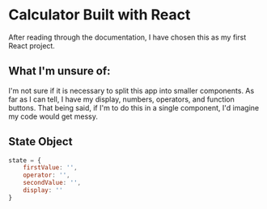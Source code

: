 # Calculator Built with React

After reading through the documentation, I have chosen this as my first React project. 

## What I'm unsure of:
I'm not sure if it is necessary to split this app into smaller components. As far as I can tell, I have my display, numbers, operators, and function buttons. That being said, if I'm to do this in a single component, I'd imagine my code would get messy. 

## State Object
```javascript
state = {
    firstValue: '',
    operator: '',
    secondValue: '',
    display: ''
}
```